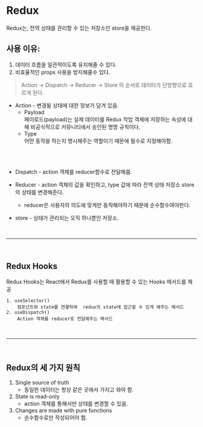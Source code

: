 
# Redux  
Redux는, 전역 상태를 관리할 수 있는 저장소인 store을 제공한다.

## 사용 이유:
1. 데이터 흐름을 일관적이도록 유지해줄 수 있다.
2. 비효율적인 props 사용을 방지해줄수 있다.


>Action -> Dispatch -> Reducer -> Store 의 순서로 데이터가 단방향으로 흐르게 된다. 


-  Action - 변경될 상태에 대한 정보가 담겨 있음.  
    - Payload  
			페이로드(payload)는 실제 데이터를 Redux 작업 객체에 저장하는 속성에 대해 비공식적으로 커뮤니티에서 승인된 명명 규칙이다.      
	-  Type       
		어떤 동작을 하는지 명시해주는 역할이기 때문에 필수로 지정해야함.
<br>
<br>

- Dispatch -  action 객체를 reducer함수로 전달해줌.

- Reducer - action 객체의 값을 확인하고, type 값에 따라 전역 상태 저장소 store의 상태를 변경해준다.
	- reducer은 사용자의 의도에 맞게만 동작해야하기 때문에 순수함수여야한다. 
	
- store - 상태가 관리되는 오직 하나뿐인 저장소.
	
<br>

---
<br>
	
## Redux Hooks  
Redux Hooks는 React에서 Redux를 사용할 때 활용할 수 있는 Hooks 메서드를 제공

	1. useSelector()
		컴포넌트와 state를 연결하여  redux의 state에 접근할 수 있게 해주는 메서드
	2. useDispatch()
        Action 객체를 reducer로 전달해주는 메서드 

<br>

---

<br>

## Redux의 세 가지 원칙
1. Single source of truth
	- 동일한 데이터는 항상 같은 곳에서 가지고 와야 함.
2. State is read-only 
   -  action 객체를 통해서만 상태를 변경할 수 있음.
3. Changes are made with pure functions
   -  순수함수로만 작성되어야 함.